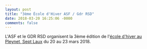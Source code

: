 ```yaml
---
layout: post
title: "3ème École d'Hiver ASF / Gdr RSD"
date: 2018-03-20 16:25:06 -0000
comments: false
---
```

L'ASF et le GDR RSD organisent la 3ème édition de l'[école d'hiver au Pleynet, Sept Laux](https://sites.google.com/site/rsdwinterschool/home) du 20 au 23 mars 2018.
